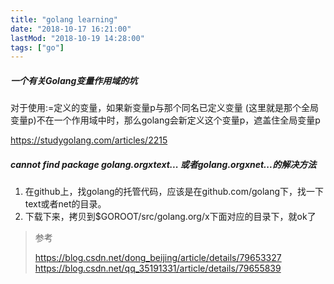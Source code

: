 ```yaml
---
title: "golang learning"
date: "2018-10-17 16:21:00"
lastMod: "2018-10-19 14:28:00"
tags: ["go"]
---
```


##### 一个有关Golang变量作用域的坑

对于使用:=定义的变量，如果新变量p与那个同名已定义变量 (这里就是那个全局变量p)不在一个作用域中时，那么golang会新定义这个变量p，遮盖住全局变量p

https://studygolang.com/articles/2215

##### cannot find package golang.orgxtext... 或者golang.orgxnet...的解决方法

1. 在github上，找golang的托管代码，应该是在github.com/golang下，找一下text或者net的目录。
2. 下载下来，拷贝到$GOROOT/src/golang.org/x下面对应的目录下，就ok了

> 参考
>
> https://blog.csdn.net/dong_beijing/article/details/79653327
> https://blog.csdn.net/qq_35191331/article/details/79655839